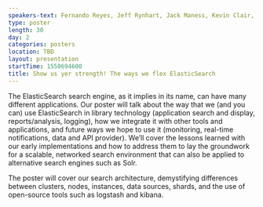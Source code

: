 ```yaml
---
speakers-text: Fernando Reyes, Jeff Rynhart, Jack Maness, Kevin Clair, Kim Pham
type: poster
length: 30
day: 2
categories: posters
location: TBD
layout: presentation
startTime: 1550694600
title: Show us yer strength! The ways we flex ElasticSearch
---
```

The ElasticSearch search engine, as it implies in its name, can have many different applications. Our poster will talk about the way that we (and you can) use ElasticSearch in library technology (application search and display, reports/analysis, logging), how we integrate it with other tools and applications, and future ways we hope to use it (monitoring, real-time notifications, data and API provider). We’ll cover the lessons learned with our early implementations and how to address them to lay the groundwork for a scalable, networked search environment that can also be applied to alternative search engines such as Solr.

The poster will cover our search architecture, demystifying differences between clusters, nodes, instances, data sources, shards, and the use of open-source tools such as logstash and kibana.